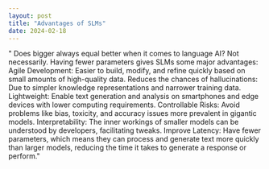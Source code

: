 ```yaml
---
layout: post
title: "Advantages of SLMs"
date: 2024-02-18
---
```


" Does bigger always equal better when it comes to language AI? Not necessarily. Having fewer parameters gives SLMs some major advantages: Agile Development: Easier to build, modify, and refine quickly based on small amounts of high-quality data. Reduces the chances of hallucinations: Due to simpler knowledge representations and narrower training data. Lightweight: Enable text generation and analysis on smartphones and edge devices with lower computing requirements. Controllable Risks: Avoid problems like bias, toxicity, and accuracy issues more prevalent in gigantic models. Interpretability: The inner workings of smaller models can be understood by developers, facilitating tweaks. Improve Latency: Have fewer parameters, which means they can process and generate text more quickly than larger models, reducing the time it takes to generate a response or perform."
